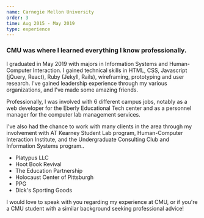 ```yaml
---
name: Carnegie Mellon University
order: 3
time: Aug 2015 - May 2019
type: experience
---
```


### CMU was where I learned everything I know professionally.

I graduated in May 2019 with majors in Information Systems and Human-Computer Interaction. I gained technical skills in HTML, CSS, Javascript (jQuery, React), Ruby (Jekyll, Rails), wireframing, prototyping and user research. I've gained leadership experience through my various organizations, and I've made some amazing friends.

Professionally, I was involved with 6 different campus jobs, notably as a web developer for the Eberly Educational Tech center and as a personnel manager for the computer lab management services.

I've also had the chance to work with many clients in the area through my involvement with AT Kearney Student Lab program, Human-Computer Interaction Institute, and the Undergraduate Consulting Club and Information Systems program..

- Platypus LLC
- Hoot Book Revival
- The Education Partnership
- Holocaust Center of Pittsburgh
- PPG
- Dick's Sporting Goods

I would love to speak with you regarding my experience at CMU, or if you're a CMU student with a similar background seeking professional advice!